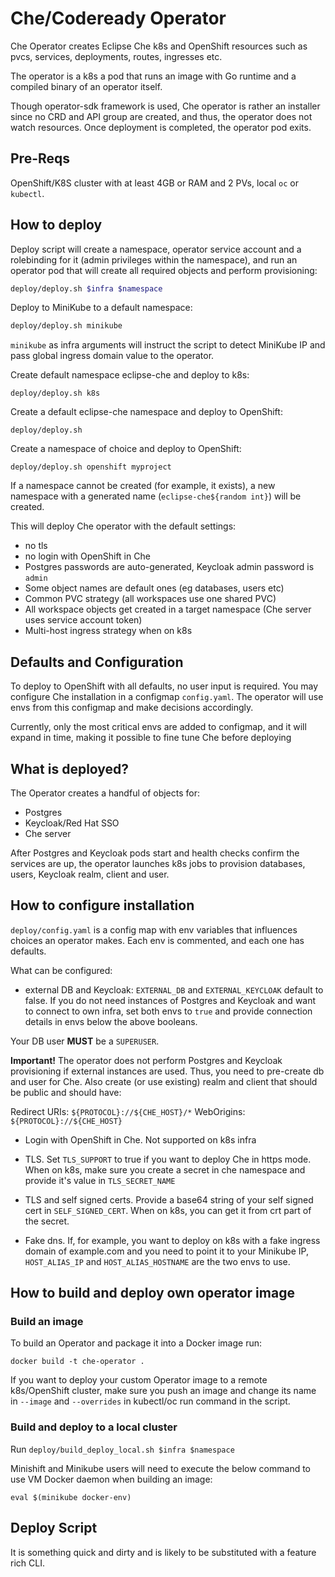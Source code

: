 # Che/Codeready Operator

Che Operator creates Eclipse Che k8s and OpenShift resources such as pvcs, services, deployments, routes, ingresses etc.

The operator is a k8s a pod that runs an image with Go runtime and a compiled binary of an operator itself.

Though operator-sdk framework is used, Che operator is rather an installer since no CRD and API group are created,
and thus, the operator does not watch resources. Once deployment is completed, the operator pod exits.

## Pre-Reqs

OpenShift/K8S cluster with at least 4GB or RAM and 2 PVs, local `oc` or `kubectl`.

## How to deploy

Deploy script will create a namespace, operator service account and a rolebinding for it (admin privileges within the namespace),
and run an operator pod that will create all required objects and perform provisioning:

```bash
deploy/deploy.sh $infra $namespace
```

Deploy to MiniKube to a default namespace:

```bash
deploy/deploy.sh minikube

```
`minikube` as infra arguments will instruct the script to detect MiniKube IP and pass global ingress domain value to the operator.

Create default namespace eclipse-che and deploy to k8s:

```
deploy/deploy.sh k8s
```

Create a default eclipse-che namespace and deploy to OpenShift:

```
deploy/deploy.sh
```

Create a namespace of choice and deploy to OpenShift:

```
deploy/deploy.sh openshift myproject
```

If a namespace cannot be created (for example, it exists), a new namespace with a generated name (`eclipse-che${random int}`) will be created.

This will deploy Che operator with the default settings:

* no tls
* no login with OpenShift in Che
* Postgres passwords are auto-generated, Keycloak admin password is `admin`
* Some object names are default ones (eg databases, users etc)
* Common PVC strategy (all workspaces use one shared PVC)
* All workspace objects get created in a target namespace (Che server uses service account token)
* Multi-host ingress strategy when on k8s

## Defaults and Configuration

To deploy to OpenShift with all defaults, no user input is required. You may configure Che installation in a configmap `config.yaml`.
The operator will use envs from this configmap and make decisions accordingly.

Currently, only the most critical envs are added to configmap, and it will expand in time, making it possible to fine tune Che before deploying

## What is deployed?

The Operator creates a handful of objects for:

* Postgres
* Keycloak/Red Hat SSO
* Che server

After Postgres and Keycloak pods start and health checks confirm the services are up, the operator launches k8s jobs to provision
databases, users, Keycloak realm, client and user.

## How to configure installation

`deploy/config.yaml` is a config map with env variables that influences choices an operator makes. Each env is commented, and each one has defaults.

What can be configured:

* external DB and Keycloak: `EXTERNAL_DB` and `EXTERNAL_KEYCLOAK` default to false.
If you do not need instances of Postgres and Keycloak and want to connect to own infra, set both envs to `true` and provide connection details in envs below the above booleans.

Your DB user **MUST** be a `SUPERUSER`.

**Important!** The operator does not perform Postgres and Keycloak provisioning if external instances are used.
Thus, you need to pre-create db and user for Che.
Also create (or use existing) realm and client that should be public and should have:

Redirect URIs: `${PROTOCOL}://${CHE_HOST}/*`
WebOrigins: `${PROTOCOL}://${CHE_HOST}`

* Login with OpenShift in Che. Not supported on k8s infra

* TLS. Set `TLS_SUPPORT` to true if you want to deploy Che in https mode. When on k8s, make sure you create a secret in che namespace and provide it's value in `TLS_SECRET_NAME`

* TLS and self signed certs. Provide a base64 string of your self signed cert in `SELF_SIGNED_CERT`. When on k8s, you can get it from crt part of the secret.

* Fake dns. If, for example, you want to deploy on k8s with a fake ingress domain of example.com and you need to point it to your Minikube IP, `HOST_ALIAS_IP` and `HOST_ALIAS_HOSTNAME` are the two envs to use.

## How to build and deploy own operator image

### Build an image

To build an Operator and package it into a Docker image run:

`docker build -t che-operator .`

If you want to deploy your custom Operator image to a remote k8s/OpenShift cluster, make sure you push an image and change its name in
`--image` and `--overrides` in kubectl/oc run command in the script.

### Build and deploy to a local cluster

Run `deploy/build_deploy_local.sh $infra $namespace`

Minishift and Minikube users will need to execute the below command to use VM Docker daemon when building an image:

```
eval $(minikube docker-env)
```

## Deploy Script

It is something quick and dirty and is likely to be substituted with a feature rich CLI.